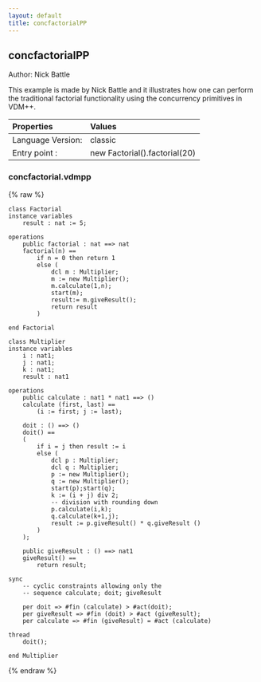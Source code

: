 ```yaml
---
layout: default
title: concfactorialPP
---
```


## concfactorialPP
Author: Nick Battle



This example is made by Nick Battle and it illustrates how one can 
perform the traditional factorial functionality using the concurrency
primitives in VDM++.


| Properties | Values          |
| :------------ | :---------- |
|Language Version:| classic|
|Entry point     :| new Factorial().factorial(20)|


### concfactorial.vdmpp

{% raw %}
~~~
class Factorial
instance variables
	result : nat := 5;
	
operations
	public factorial : nat ==> nat
	factorial(n) ==
		if n = 0 then return 1
		else (
			dcl m : Multiplier;
			m := new Multiplier();
			m.calculate(1,n);
			start(m);
			result:= m.giveResult();
			return result
		)
		
end Factorial

class Multiplier
instance variables
	i : nat1;
	j : nat1;
	k : nat1;
	result : nat1
	
operations
	public calculate : nat1 * nat1 ==> ()
	calculate (first, last) ==
		(i := first; j := last);
		
	doit : () ==> ()
	doit() ==
	(
		if i = j then result := i
		else (
			dcl p : Multiplier;
			dcl q : Multiplier;
			p := new Multiplier();
			q := new Multiplier();
			start(p);start(q);
			k := (i + j) div 2;
			-- division with rounding down
			p.calculate(i,k);
			q.calculate(k+1,j);
			result := p.giveResult() * q.giveResult ()
		)
	);
	
	public giveResult : () ==> nat1
	giveResult() ==
		return result;
		
sync
	-- cyclic constraints allowing only the
	-- sequence calculate; doit; giveResult
	
	per doit => #fin (calculate) > #act(doit);
	per giveResult => #fin (doit) > #act (giveResult);
	per calculate => #fin (giveResult) = #act (calculate)
	
thread
	doit(); 
	
end Multiplier

~~~
{% endraw %}

